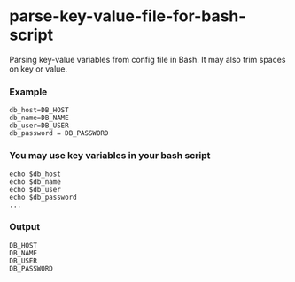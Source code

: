 # parse-key-value-file-for-bash-script

Parsing key-value variables from config file in Bash.
It may also trim spaces on key or value.

### Example

```
db_host=DB_HOST
db_name=DB_NAME
db_user=DB_USER
db_password = DB_PASSWORD 
```

### You may use key variables in your bash script

```
echo $db_host
echo $db_name
echo $db_user
echo $db_password
...
```

### Output

```
DB_HOST
DB_NAME
DB_USER
DB_PASSWORD
```
